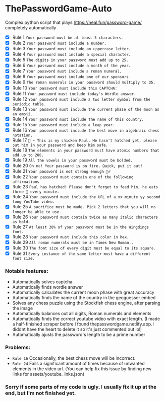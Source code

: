 # ThePasswordGame-Auto
Complex python script that plays https://neal.fun/password-game/ completely automatically

- [x] Rule 1 `Your password must be at least 5 characters.`
- [x] Rule 2 `Your password must include a number.`
- [x] Rule 3 `Your password must include an uppercase letter.`
- [x] Rule 4 `Your password must include a special character.`
- [x] Rule 5 `The digits in your password must add up to 25.`
- [x] Rule 6 `Your password must include a month of the year.`
- [x] Rule 7 `Your password must include a roman numeral.`
- [x] Rule 8 `Your password must include one of our sponsors`
- [x] Rule 9 `The roman numerals in your password should multiply to 35.`
- [x] Rule 10 `Your password must include this CAPTCHA:`
- [x] Rule 11 `Your password must include today's Wordle answer.`
- [x] Rule 12 `Your password must include a two letter symbol from the periodic table.`
- [x] Rule 13 `Your password must include the current phase of the moon as an emoji.`
- [x] Rule 14 `Your password must include the name of this country.`
- [x] Rule 15 `Your password must include a leap year.`
- [x] Rule 16 `Your password must include the best move in algebraic chess notation.`
- [x] Rule 17 `🥚 ← This is my chicken Paul. He hasn't hatched yet, please put him in your password and keep him safe.`
- [x] Rule 18 `The elements in your password must have atomic numbers that add up to 200.`
- [x] Rule 19 `All the vowels in your password must be bolded.`
- [x] Rule 20 `Oh no! Your password is on fire. Quick, put it out!`
- [x] Rule 21 `Your password is not strong enough 🏋️‍♂️`
- [x] Rule 22 `Your password must contain one of the following affirmations`
- [x] Rule 23 `Paul has hatched! Please don't forget to feed him, he eats three 🐛 every minute.`
- [x] Rule 24 `Your password must include the URL of a xx minute yy second long YouTube video.`
- [x] Rule 25 `A sacrifice must be made. Pick 2 letters that you will no longer be able to use.`
- [x] Rule 26 `Your password must contain twice as many italic characters as bold.`
- [x] Rule 27 `At least 30% of your password must be in the Wingdings font.`
- [x] Rule 28 `Your password must include this color in hex.`
- [x] Rule 29 `All roman numerals must be in Times New Roman..`
- [x] Rule 30 `The font size of every digit must be equal to its square.`
- [x] Rule 31 `Every instance of the same letter must have a different font size.`

### Notable features:
- Automatically solves captcha
- Automatically finds wordle answer
- Automatically calculates the current moon phase with great accuracy
- Automatically finds the name of the country in the geoguesser embed
- Solves any chess puzzle using the Stockfish chess engine, after parsing the image
- Automatically balances out all digits, Roman numerals and elements
- Automatically finds the correct youtube video with exact length. (I made a half-finished scraper before I found thepasswordgame.netlify.app. I diddnt have the heart to delete it so it's just commented out lol)
- Automatically ajusts the password's length to be a prime number


### Problems:
- `Rule 16` Occasionally, the best chess move will be incorrect.
- `Rule 24` Fails a significant amount of times because of unwanted elements in the video url. (You can help fix this issue by finding new links for assets/youtube_links.json)

### Sorry if some parts of my code is ugly. I usually fix it up at the end, but I'm not finished yet.
